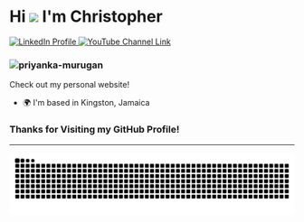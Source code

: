 Hi ![](https://user-images.githubusercontent.com/18350557/176309783-0785949b-9127-417c-8b55-ab5a4333674e.gif) I'm Christopher
========================================================================================================================================


<p align="">
    <a href="https://www.linkedin.com/in/christopher-jc-thomas/" rel="nofollow">
        <img 
        src="https://img.shields.io/badge/linkedin-%230077B5.svg?style=for-the-badge&logo=linkedin&logoColor=white" 
        alt="LinkedIn Profile" 
        style="max-width: 100%;">
    </a>
    <a href="https://youtube.com/c/" rel="nofollow">
        <img 
        src="https://img.shields.io/badge/YouTube-FF0000?style=for-the-badge&logo=YouTube&logoColor=white" 
        alt="YouTube Channel Link" 
        style="max-width: 100%;">
    </a>
</p>
<h3 align="left">
  <img src="https://komarev.com/ghpvc/?username=priyanka-murugan" alt="priyanka-murugan">
  <a 
    <img src="https://hits.seeyoufarm.com/api/count/incr/badge.svg?url=https%3A%2F%2Fpriyanka-murugan.github.io&count_bg=%2379C83D&title_bg=%23555555&icon=&icon_color=%23E7E7E7&title=hits&edge_flat=false"/>
  </a>
</h3>

Check out my personal website!

- 🌍  I'm based in Kingston, Jamaica



### Thanks for Visiting my GitHub Profile!

---
<p align="center">
<img src="https://github.com/VishwaGauravIn/VishwaGauravIn/blob/output/github-contribution-grid-snake-dark.svg">
</p>

<!---
chrisjcthomas/chrisjcthomas is a ✨ special ✨ repository because its `README.md` (this file) appears on your GitHub profile.
You can click the Preview link to take a look at your changes.
--->
